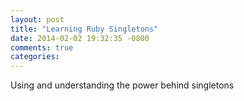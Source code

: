```yaml
---
layout: post
title: "Learning Ruby Singletons"
date: 2014-02-02 19:32:35 -0800
comments: true
categories: 
---
```


Using and understanding the power behind singletons